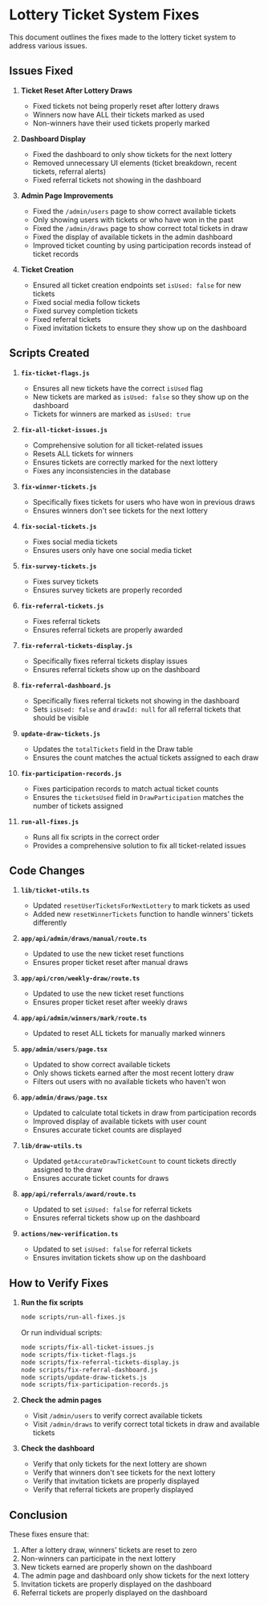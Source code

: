 # Lottery Ticket System Fixes

This document outlines the fixes made to the lottery ticket system to address various issues.

## Issues Fixed

1. **Ticket Reset After Lottery Draws**
   - Fixed tickets not being properly reset after lottery draws
   - Winners now have ALL their tickets marked as used
   - Non-winners have their used tickets properly marked

2. **Dashboard Display**
   - Fixed the dashboard to only show tickets for the next lottery
   - Removed unnecessary UI elements (ticket breakdown, recent tickets, referral alerts)
   - Fixed referral tickets not showing in the dashboard

3. **Admin Page Improvements**
   - Fixed the `/admin/users` page to show correct available tickets
   - Only showing users with tickets or who have won in the past
   - Fixed the `/admin/draws` page to show correct total tickets in draw
   - Fixed the display of available tickets in the admin dashboard
   - Improved ticket counting by using participation records instead of ticket records

4. **Ticket Creation**
   - Ensured all ticket creation endpoints set `isUsed: false` for new tickets
   - Fixed social media follow tickets
   - Fixed survey completion tickets
   - Fixed referral tickets
   - Fixed invitation tickets to ensure they show up on the dashboard

## Scripts Created

1. **`fix-ticket-flags.js`**
   - Ensures all new tickets have the correct `isUsed` flag
   - New tickets are marked as `isUsed: false` so they show up on the dashboard
   - Tickets for winners are marked as `isUsed: true`

2. **`fix-all-ticket-issues.js`**
   - Comprehensive solution for all ticket-related issues
   - Resets ALL tickets for winners
   - Ensures tickets are correctly marked for the next lottery
   - Fixes any inconsistencies in the database

3. **`fix-winner-tickets.js`**
   - Specifically fixes tickets for users who have won in previous draws
   - Ensures winners don't see tickets for the next lottery

4. **`fix-social-tickets.js`**
   - Fixes social media tickets
   - Ensures users only have one social media ticket

5. **`fix-survey-tickets.js`**
   - Fixes survey tickets
   - Ensures survey tickets are properly recorded

6. **`fix-referral-tickets.js`**
   - Fixes referral tickets
   - Ensures referral tickets are properly awarded

7. **`fix-referral-tickets-display.js`**
   - Specifically fixes referral tickets display issues
   - Ensures referral tickets show up on the dashboard

8. **`fix-referral-dashboard.js`**
   - Specifically fixes referral tickets not showing in the dashboard
   - Sets `isUsed: false` and `drawId: null` for all referral tickets that should be visible

9. **`update-draw-tickets.js`**
   - Updates the `totalTickets` field in the Draw table
   - Ensures the count matches the actual tickets assigned to each draw

10. **`fix-participation-records.js`**
    - Fixes participation records to match actual ticket counts
    - Ensures the `ticketsUsed` field in `DrawParticipation` matches the number of tickets assigned

11. **`run-all-fixes.js`**
    - Runs all fix scripts in the correct order
    - Provides a comprehensive solution to fix all ticket-related issues

## Code Changes

1. **`lib/ticket-utils.ts`**
   - Updated `resetUserTicketsForNextLottery` to mark tickets as used
   - Added new `resetWinnerTickets` function to handle winners' tickets differently

2. **`app/api/admin/draws/manual/route.ts`**
   - Updated to use the new ticket reset functions
   - Ensures proper ticket reset after manual draws

3. **`app/api/cron/weekly-draw/route.ts`**
   - Updated to use the new ticket reset functions
   - Ensures proper ticket reset after weekly draws

4. **`app/api/admin/winners/mark/route.ts`**
   - Updated to reset ALL tickets for manually marked winners

5. **`app/admin/users/page.tsx`**
   - Updated to show correct available tickets
   - Only shows tickets earned after the most recent lottery draw
   - Filters out users with no available tickets who haven't won

6. **`app/admin/draws/page.tsx`**
   - Updated to calculate total tickets in draw from participation records
   - Improved display of available tickets with user count
   - Ensures accurate ticket counts are displayed

7. **`lib/draw-utils.ts`**
   - Updated `getAccurateDrawTicketCount` to count tickets directly assigned to the draw
   - Ensures accurate ticket counts for draws

8. **`app/api/referrals/award/route.ts`**
   - Updated to set `isUsed: false` for referral tickets
   - Ensures referral tickets show up on the dashboard

9. **`actions/new-verification.ts`**
   - Updated to set `isUsed: false` for referral tickets
   - Ensures invitation tickets show up on the dashboard

## How to Verify Fixes

1. **Run the fix scripts**
   ```bash
   node scripts/run-all-fixes.js
   ```
   Or run individual scripts:
   ```bash
   node scripts/fix-all-ticket-issues.js
   node scripts/fix-ticket-flags.js
   node scripts/fix-referral-tickets-display.js
   node scripts/fix-referral-dashboard.js
   node scripts/update-draw-tickets.js
   node scripts/fix-participation-records.js
   ```

2. **Check the admin pages**
   - Visit `/admin/users` to verify correct available tickets
   - Visit `/admin/draws` to verify correct total tickets in draw and available tickets

3. **Check the dashboard**
   - Verify that only tickets for the next lottery are shown
   - Verify that winners don't see tickets for the next lottery
   - Verify that invitation tickets are properly displayed
   - Verify that referral tickets are properly displayed

## Conclusion

These fixes ensure that:
1. After a lottery draw, winners' tickets are reset to zero
2. Non-winners can participate in the next lottery
3. New tickets earned are properly shown on the dashboard
4. The admin page and dashboard only show tickets for the next lottery
5. Invitation tickets are properly displayed on the dashboard
6. Referral tickets are properly displayed on the dashboard 